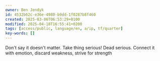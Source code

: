 ```yaml
---
owner: Ben Jendyk
id: 4532b62c-e36e-4980-b9dd-1f0287b8f460
created: 2025-03-06T06:53:29+0100
modified: 2025-04-18T16:55:41+0200
tags: [access/public, language/en, a/ip, tf/quarter]
key-words: []
---
```


Don't say it doesn't matter. Take thing serious! Dead serious. Connect it with emotion, discard weakness, strive for strength 